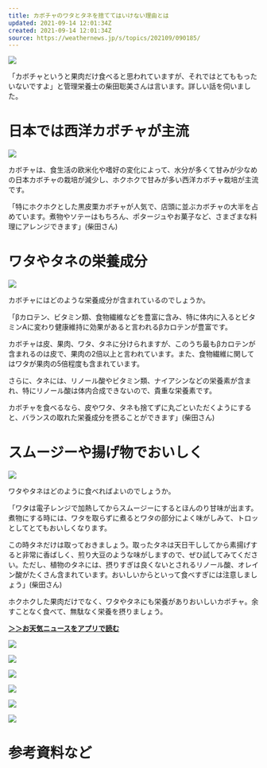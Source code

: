 ```yaml
---
title: カボチャのワタとタネを捨ててはいけない理由とは
updated: 2021-09-14 12:01:34Z
created: 2021-09-14 12:01:34Z
source: https://weathernews.jp/s/topics/202109/090185/
---
```


![](https://smtgvs.cdn.weathernews.jp/s/topics/img/202109/202109090185_box_img0_A.jpg?1631243174)

「カボチャというと果肉だけ食べると思われていますが、それではとてももったいないですよ」と管理栄養士の柴田聡美さんは言います。詳しい話を伺いました。

# 日本では西洋カボチャが主流

![](https://smtgvs.cdn.weathernews.jp)

カボチャは、食生活の欧米化や嗜好の変化によって、水分が多くて甘みが少なめの日本カボチャの栽培が減少し、ホクホクで甘みが多い西洋カボチャ栽培が主流です。

「特にホクホクとした黒皮栗カボチャが人気で、店頭に並ぶカボチャの大半を占めています。煮物やソテーはもちろん、ポタージュやお菓子など、さまざまな料理にアレンジできます」(柴田さん)

# ワタやタネの栄養成分

![](https://smtgvs.cdn.weathernews.jp)

カボチャにはどのような栄養成分が含まれているのでしょうか。

「βカロテン、ビタミン類、食物繊維などを豊富に含み、特に体内に入るとビタミンAに変わり健康維持に効果があると言われるβカロテンが豊富です。

カボチャは皮、果肉、ワタ、タネに分けられますが、このうち最もβカロテンが含まれるのは皮で、果肉の2倍以上と言われています。また、食物繊維に関してはワタが果肉の5倍程度も含まれています。

さらに、タネには、リノール酸やビタミン類、ナイアシンなどの栄養素が含まれ、特にリノール酸は体内合成できないので、貴重な栄養素です。

カボチャを食べるなら、皮やワタ、タネも捨てずに丸ごといただくようにすると、バランスの取れた栄養成分を摂ることができます」(柴田さん)

# スムージーや揚げ物でおいしく

![](https://smtgvs.cdn.weathernews.jp)

ワタやタネはどのように食べればよいのでしょうか。

「ワタは電子レンジで加熱してからスムージーにするとほんのり甘味が出ます。煮物にする時には、ワタを取らずに煮るとワタの部分によく味がしみて、トロッとしてとてもおいしくなります。

この時タネだけは取っておきましょう。取ったタネは天日干ししてから素揚げすると非常に香ばしく、煎り大豆のような味がしますので、ぜひ試してみてください。ただし、植物のタネには、摂りすぎは良くないとされるリノール酸、オレイン酸がたくさん含まれています。おいしいからといって食べすぎには注意しましょう」(柴田さん)

ホクホクした果肉だけでなく、ワタやタネにも栄養がありおいしいカボチャ。余すことなく食べて、無駄なく栄養を摂りましょう。

**[＞＞お天気ニュースをアプリで読む](https://weathernews.jp/s/download/weathernewstouch.html?fm=news)**

![](https://smtgvs.cdn.weathernews.jp)

![](https://smtgvs.cdn.weathernews.jp)

![](https://smtgvs.cdn.weathernews.jp)

![](https://smtgvs.cdn.weathernews.jp)

![](https://smtgvs.cdn.weathernews.jp)

![](https://smtgvs.cdn.weathernews.jp)

# 参考資料など